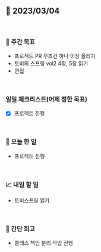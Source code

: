 ## 📅 2023/03/04

<br/>

### 🏹 주간 목표

- 프로젝트 PR 무조건 하나 이상 올리기
- 토비의 스프링 vol2 4장, 5장 읽기
- 면접

<br/>

### 일일 체크리스트(어제 정한 목표)

- [x] 프로젝트 진행

<br/>

### 💯 오늘 한 일

- 프로젝트 진행

<br/>

### 📈 내일 할 일

- 토비스프링 읽기

<br/>

### 🧐 간단 회고

- 클래스 책임 분리 작업 진행

